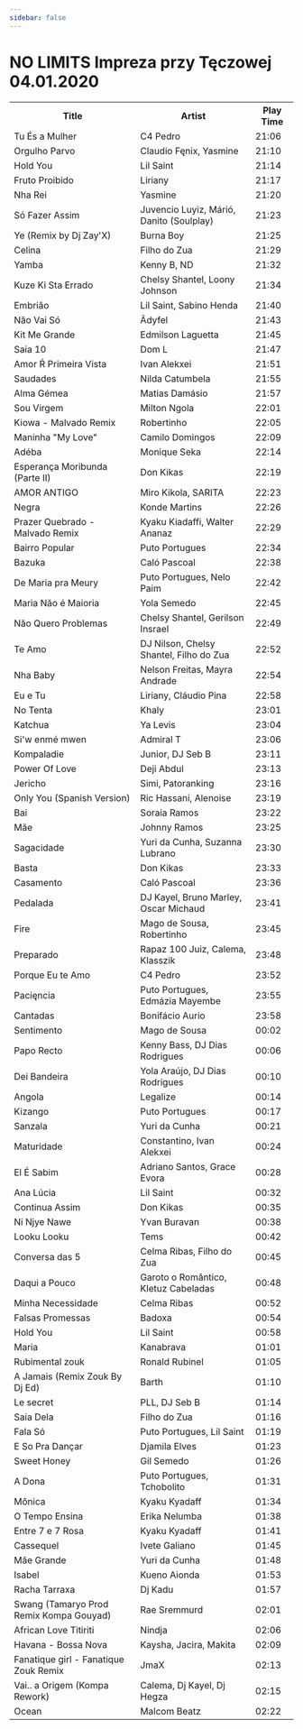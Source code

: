 ```yaml
---
sidebar: false
---
```


# NO LIMITS Impreza przy Tęczowej 04.01.2020

<table>
<tr><th>Title</th><th>Artist</th><th>Play Time</th></tr>
<tr><td>Tu És a Mulher</td><td>C4 Pedro</td><td>21:06</td></tr>
<tr><td>Orgulho Parvo</td><td>Claudio Fęnix, Yasmine</td><td>21:10</td></tr>
<tr><td>Hold You</td><td>Lil Saint</td><td>21:14</td></tr>
<tr><td>Fruto Proibido</td><td>Liriany</td><td>21:17</td></tr>
<tr><td>Nha Rei</td><td>Yasmine</td><td>21:20</td></tr>
<tr><td>Só Fazer Assim</td><td>Juvencio Luyiz, Márió, Danito (Soulplay)</td><td>21:23</td></tr>
<tr><td>Ye (Remix by Dj Zay&apos;X)</td><td>Burna Boy</td><td>21:25</td></tr>
<tr><td>Celina</td><td>Filho do Zua</td><td>21:29</td></tr>
<tr><td>Yamba</td><td>Kenny B, ND</td><td>21:32</td></tr>
<tr><td>Kuze Ki Sta Errado</td><td>Chelsy Shantel, Loony Johnson</td><td>21:34</td></tr>
<tr><td>Embriăo</td><td>Lil Saint, Sabino Henda</td><td>21:40</td></tr>
<tr><td>Năo Vai Só</td><td>Âdyfel</td><td>21:43</td></tr>
<tr><td>Kit Me Grande</td><td>Edmilson Laguetta</td><td>21:45</td></tr>
<tr><td>Saia 10</td><td>Dom L</td><td>21:47</td></tr>
<tr><td>Amor Ŕ Primeira Vista</td><td>Ivan Alekxei</td><td>21:51</td></tr>
<tr><td>Saudades</td><td>Nilda Catumbela</td><td>21:55</td></tr>
<tr><td>Alma Gémea</td><td>Matias Damásio</td><td>21:57</td></tr>
<tr><td>Sou Virgem</td><td>Milton Ngola</td><td>22:01</td></tr>
<tr><td>Kiowa - Malvado Remix</td><td>Robertinho</td><td>22:05</td></tr>
<tr><td>Maninha &quot;My Love&quot;</td><td>Camilo Domingos</td><td>22:09</td></tr>
<tr><td>Adéba</td><td>Monique Seka</td><td>22:14</td></tr>
<tr><td>Esperança Moribunda (Parte II)</td><td>Don Kikas</td><td>22:19</td></tr>
<tr><td>AMOR ANTIGO</td><td>Miro Kikola, SARITA</td><td>22:23</td></tr>
<tr><td>Negra</td><td>Konde Martins</td><td>22:26</td></tr>
<tr><td>Prazer Quebrado - Malvado Remix</td><td>Kyaku Kiadaffi, Walter Ananaz</td><td>22:29</td></tr>
<tr><td>Bairro Popular</td><td>Puto Portugues</td><td>22:34</td></tr>
<tr><td>Bazuka</td><td>Caló Pascoal</td><td>22:38</td></tr>
<tr><td>De Maria pra Meury</td><td>Puto Portugues, Nelo Paim</td><td>22:42</td></tr>
<tr><td>Maria Năo é Maioria</td><td>Yola Semedo</td><td>22:45</td></tr>
<tr><td>Năo Quero Problemas</td><td>Chelsy Shantel, Gerilson Insrael</td><td>22:49</td></tr>
<tr><td>Te Amo</td><td>DJ Nilson, Chelsy Shantel, Filho do Zua</td><td>22:52</td></tr>
<tr><td>Nha Baby</td><td>Nelson Freitas, Mayra Andrade</td><td>22:54</td></tr>
<tr><td>Eu e Tu</td><td>Liriany, Cláudio Pina</td><td>22:58</td></tr>
<tr><td>No Tenta</td><td>Khaly</td><td>23:01</td></tr>
<tr><td>Katchua</td><td>Ya Levis</td><td>23:04</td></tr>
<tr><td>Si&apos;w enmé mwen</td><td>Admiral T</td><td>23:06</td></tr>
<tr><td>Kompaladie</td><td>Junior, DJ Seb B</td><td>23:11</td></tr>
<tr><td>Power Of Love</td><td>Deji Abdul</td><td>23:13</td></tr>
<tr><td>Jericho</td><td>Simi, Patoranking</td><td>23:16</td></tr>
<tr><td>Only You (Spanish Version)</td><td>Ric Hassani, Alenoise</td><td>23:19</td></tr>
<tr><td>Bai</td><td>Soraia Ramos</td><td>23:22</td></tr>
<tr><td>Măe</td><td>Johnny Ramos</td><td>23:25</td></tr>
<tr><td>Sagacidade</td><td>Yuri da Cunha, Suzanna Lubrano</td><td>23:30</td></tr>
<tr><td>Basta</td><td>Don Kikas</td><td>23:33</td></tr>
<tr><td>Casamento</td><td>Caló Pascoal</td><td>23:36</td></tr>
<tr><td>Pedalada</td><td>DJ Kayel, Bruno Marley, Oscar Michaud</td><td>23:41</td></tr>
<tr><td>Fire</td><td>Mago de Sousa, Robertinho</td><td>23:45</td></tr>
<tr><td>Preparado</td><td>Rapaz 100 Juiz, Calema, Klasszik</td><td>23:48</td></tr>
<tr><td>Porque Eu te Amo</td><td>C4 Pedro</td><td>23:52</td></tr>
<tr><td>Pacięncia</td><td>Puto Portugues, Edmázia Mayembe</td><td>23:55</td></tr>
<tr><td>Cantadas</td><td>Bonifácio Aurio</td><td>23:58</td></tr>
<tr><td>Sentimento</td><td>Mago de Sousa</td><td>00:02</td></tr>
<tr><td>Papo Recto</td><td>Kenny Bass, DJ Dias Rodrigues</td><td>00:06</td></tr>
<tr><td>Dei Bandeira</td><td>Yola Araújo, DJ Dias Rodrigues</td><td>00:10</td></tr>
<tr><td>Angola</td><td>Legalize</td><td>00:14</td></tr>
<tr><td>Kizango</td><td>Puto Portugues</td><td>00:17</td></tr>
<tr><td>Sanzala</td><td>Yuri da Cunha</td><td>00:21</td></tr>
<tr><td>Maturidade</td><td>Constantino, Ivan Alekxei</td><td>00:24</td></tr>
<tr><td>El É Sabim</td><td>Adriano Santos, Grace Evora</td><td>00:28</td></tr>
<tr><td>Ana Lúcia</td><td>Lil Saint</td><td>00:32</td></tr>
<tr><td>Continua Assim</td><td>Don Kikas</td><td>00:35</td></tr>
<tr><td>Ni Njye Nawe</td><td>Yvan Buravan</td><td>00:38</td></tr>
<tr><td>Looku Looku</td><td>Tems</td><td>00:42</td></tr>
<tr><td>Conversa das 5</td><td>Celma Ribas, Filho do Zua</td><td>00:45</td></tr>
<tr><td>Daqui a Pouco</td><td>Garoto o Romântico, Kletuz Cabeladas</td><td>00:48</td></tr>
<tr><td>Minha Necessidade</td><td>Celma Ribas</td><td>00:52</td></tr>
<tr><td>Falsas Promessas</td><td>Badoxa</td><td>00:54</td></tr>
<tr><td>Hold You</td><td>Lil Saint</td><td>00:58</td></tr>
<tr><td>Maria</td><td>Kanabrava</td><td>01:01</td></tr>
<tr><td>Rubimental zouk</td><td>Ronald Rubinel</td><td>01:05</td></tr>
<tr><td>A Jamais (Remix Zouk By Dj Ed)</td><td>Barth</td><td>01:10</td></tr>
<tr><td>Le secret</td><td>PLL, DJ Seb B</td><td>01:14</td></tr>
<tr><td>Saia Dela</td><td>Filho do Zua</td><td>01:16</td></tr>
<tr><td>Fala Só</td><td>Puto Portugues, Lil Saint</td><td>01:19</td></tr>
<tr><td>E So Pra Dançar</td><td>Djamila Elves</td><td>01:23</td></tr>
<tr><td>Sweet Honey</td><td>Gil Semedo</td><td>01:26</td></tr>
<tr><td>A Dona</td><td>Puto Portugues, Tchobolito</td><td>01:31</td></tr>
<tr><td>Mônica</td><td>Kyaku Kyadaff</td><td>01:34</td></tr>
<tr><td>O Tempo Ensina</td><td>Erika Nelumba</td><td>01:38</td></tr>
<tr><td>Entre 7 e 7 Rosa</td><td>Kyaku Kyadaff</td><td>01:41</td></tr>
<tr><td>Cassequel</td><td>Ivete Galiano</td><td>01:45</td></tr>
<tr><td>Măe Grande</td><td>Yuri da Cunha</td><td>01:48</td></tr>
<tr><td>Isabel</td><td>Kueno Aionda</td><td>01:53</td></tr>
<tr><td>Racha Tarraxa</td><td>Dj Kadu</td><td>01:57</td></tr>
<tr><td>Swang (Tamaryo Prod Remix Kompa Gouyad)</td><td>Rae Sremmurd</td><td>02:01</td></tr>
<tr><td>African Love Titiriti</td><td>Nindja</td><td>02:06</td></tr>
<tr><td>Havana - Bossa Nova</td><td>Kaysha, Jacira, Makita</td><td>02:09</td></tr>
<tr><td>Fanatique girl - Fanatique Zouk Remix</td><td>JmaX</td><td>02:13</td></tr>
<tr><td>Vai.. a Origem (Kompa Rework)</td><td>Calema, Dj Kayel, Dj Hegza</td><td>02:15</td></tr>
<tr><td>Ocean</td><td>Malcom Beatz</td><td>02:22</td></tr>
</table>
